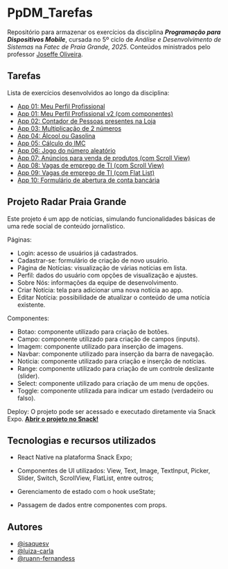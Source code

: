 
# PpDM_Tarefas

Repositório para armazenar os exercícios da disciplina ***Programação para Dispositivos Mobile***, cursada no 5º ciclo de *Análise e Desenvolvimento de Sistemas* na *Fatec de Praia Grande, 2025*. Conteúdos ministrados pelo professor [Joseffe Oliveira](https://www.linkedin.com/in/joseffe/).

## Tarefas

Lista de exercícios desenvolvidos ao longo da disciplina:

 - [App 01: Meu Perfil Profissional](https://github.com/isaquesv/PpDM_Tarefas/tree/master/ex1-1-meu-perfil-profissional)
 - [App 01: Meu Perfil Profissional v2 (com componentes)](https://github.com/isaquesv/PpDM_Tarefas/tree/master/ex1-2-meu-perfil-profissional-2)
 - [App 02: Contador de Pessoas presentes na Loja](https://github.com/isaquesv/PpDM_Tarefas/tree/master/ex2-contador-pessoas)
 - [App 03: Multiplicação de 2 números](https://github.com/isaquesv/PpDM_Tarefas/tree/master/ex3-multiplicador-de-numeros)
 - [App 04: Álcool ou Gasolina](https://github.com/isaquesv/PpDM_Tarefas/tree/master/ex4-alcool-ou-gasolina)
 - [App 05: Cálculo do IMC](https://github.com/isaquesv/PpDM_Tarefas/tree/master/ex5-calculo-imc)
 - [App 06: Jogo do número aleatório](https://github.com/isaquesv/PpDM_Tarefas/tree/master/ex6-jogo-numero-aleatorio)
 - [App 07: Anúncios para venda de produtos (com Scroll View)](https://github.com/isaquesv/PpDM_Tarefas/tree/master/ex7-anuncios-vendas-produtos)
 - [App 08: Vagas de emprego de TI (com Scroll View)](https://github.com/isaquesv/PpDM_Tarefas/tree/master/ex8-vagas-empregos-ti-scroll-view)
 - [App 09: Vagas de emprego de TI (com Flat List)](https://github.com/isaquesv/PpDM_Tarefas/tree/master/ex9-vagas-empregos-ti-flat-list)
 - [App 10: Formulário de abertura de conta bancária](https://github.com/isaquesv/PpDM_Tarefas/tree/master/ex10-formulario-abertura-conta-bancaria)

## Projeto Radar Praia Grande

Este projeto é um app de notícias, simulando funcionalidades básicas de uma rede social de conteúdo jornalístico.

Páginas:
- Login: acesso de usuários já cadastrados.
- Cadastrar-se: formulário de criação de novo usuário.
- Página de Notícias: visualização de várias notícias em lista.
- Perfil: dados do usuário com opções de visualização e ajustes.
- Sobre Nós: informações da equipe de desenvolvimento.
- Criar Notícia: tela para adicionar uma nova notícia ao app.
- Editar Notícia: possibilidade de atualizar o conteúdo de uma notícia existente.

Componentes:
- Botao: componente utilizado para criação de botões.
- Campo: componente utilizado para criação de campos (inputs).
- Imagem: componente utilizado para inserção de imagens.
- Navbar: componente utilizado para inserção da barra de navegação.
- Noticia: componente utilizado para criação e inserção de notícias.
- Range: componente utilizado para criação de um controle deslizante (slider).
- Select: componente utilizado para criação de um menu de opções.
- Toggle: componente utilizada para indicar um estado (verdadeiro ou falso).

Deploy:
O projeto pode ser acessado e executado diretamente via Snack Expo.
[**Abrir o projeto no Snack!**](https://snack.expo.dev/@isaquesv/projeto-mobile-radar-praia-grande)

## Tecnologias e recursos utilizados
- React Native na plataforma Snack Expo;

- Componentes de UI utilizados:
View, Text, Image, TextInput, Picker, Slider, Switch, ScrollView, FlatList, entre outros;

- Gerenciamento de estado com o hook useState;

- Passagem de dados entre componentes com props.

## Autores

- [@isaquesv](https://www.github.com/isaquesv)
- [@luiza-carla](https://www.github.com/luiza-carla)
- [@ruann-fernandess](https://www.github.com/ruann-fernandess)
